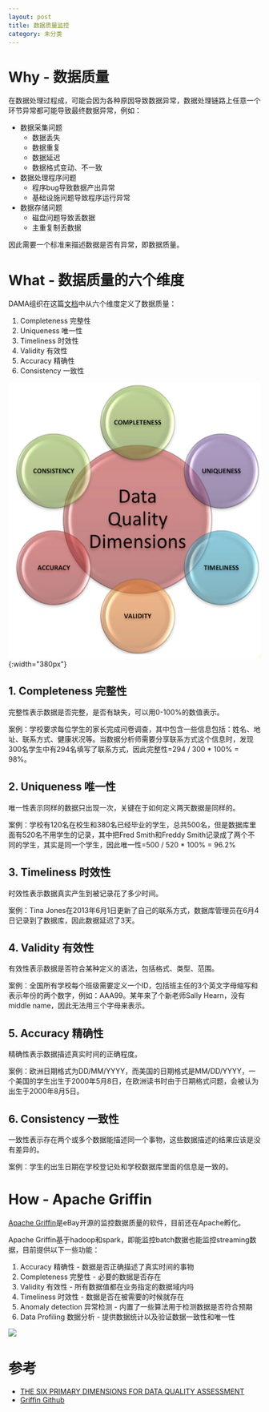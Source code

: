```yaml
---
layout: post
title: 数据质量监控
category: 未分类
---
```


# Why - 数据质量
在数据处理过程成，可能会因为各种原因导致数据异常，数据处理链路上任意一个环节异常都可能导致最终数据异常，例如：
- 数据采集问题
  - 数据丢失
  - 数据重复
  - 数据延迟
  - 数据格式变动、不一致
- 数据处理程序问题
  - 程序bug导致数据产出异常
  - 基础设施问题导致程序运行异常
- 数据存储问题
  - 磁盘问题导致丢数据
  - 主重复制丢数据

因此需要一个标准来描述数据是否有异常，即数据质量。

# What - 数据质量的六个维度
DAMA组织在这篇[文档](http://www.damauk.org/RWFilePub.php?&cat=403&dx=1&ob=3&rpn=catviewleafpublic403&id=106193)中从六个维度定义了数据质量：
1. Completeness 完整性
2. Uniqueness 唯一性
3. Timeliness 时效性
4. Validity 有效性
5. Accuracy 精确性
6. Consistency 一致性

![](/images/data_quality.png){:width="380px"}

## 1. Completeness 完整性
完整性表示数据是否完整，是否有缺失，可以用0-100%的数值表示。

案例：学校要求每位学生的家长完成问卷调查，其中包含一些信息包括：姓名、地址、联系方式、健康状况等。当数据分析师需要分享联系方式这个信息时，发现300名学生中有294名填写了联系方式，因此完整性=294 / 300 * 100% = 98%。

## 2. Uniqueness 唯一性
唯一性表示同样的数据只出现一次，关键在于如何定义两天数据是同样的。

案例：学校有120名在校生和380名已经毕业的学生，总共500名，但是数据库里面有520名不用学生的记录，其中把Fred Smith和Freddy Smith记录成了两个不同的学生，其实是同一个学生，因此唯一性=500 / 520  * 100% = 96.2%

## 3. Timeliness 时效性
时效性表示数据真实产生到被记录花了多少时间。

案例：Tina Jones在2013年6月1日更新了自己的联系方式，数据库管理员在6月4日记录到了数据库，因此数据延迟了3天。

## 4. Validity 有效性
有效性表示数据是否符合某种定义的语法，包括格式、类型、范围。

案例：全国所有学校每个班级需要定义一个ID，包括班主任的3个英文字母缩写和表示年份的两个数字，例如：AAA99。某年来了个新老师Sally Hearn，没有middle name，因此无法用三个字母来表示。

## 5. Accuracy 精确性
精确性表示数据描述真实时间的正确程度。

案例：欧洲日期格式为DD/MM/YYYY，而美国的日期格式是MM/DD/YYYY，一个美国的学生出生于2000年5月8日，在欧洲读书时由于日期格式问题，会被认为出生于2000年8月5日。

## 6. Consistency 一致性
一致性表示存在两个或多个数据能描述同一个事物，这些数据描述的结果应该是没有差异的。

案例：学生的出生日期在学校登记处和学校数据库里面的信息是一致的。

# How - Apache Griffin
[Apache Griffin](https://github.com/apache/incubator-griffin/)是eBay开源的监控数据质量的软件，目前还在Apache孵化。

Apache Griffin基于hadoop和spark，即能监控batch数据也能监控streaming数据，目前提供以下一些功能：
1. Accuracy 精确性 - 数据是否正确描述了真实时间的事物
2. Completeness 完整性 - 必要的数据是否存在
3. Validity 有效性 - 所有数据值都在业务指定的数据域内吗
4. Timeliness 时效性 - 数据是否在被需要的时候就存在
5. Anomaly detection 异常检测 - 内置了一些算法用于检测数据是否符合预期
6. Data Profiling 数据分析 - 提供数据统计以及验证数据一致性和唯一性

![](http://griffin.apache.org/images/arch.png)


# 参考
- [THE SIX PRIMARY DIMENSIONS FOR DATA QUALITY ASSESSMENT](http://www.damauk.org/RWFilePub.php?&cat=403&dx=1&ob=3&rpn=catviewleafpublic403&id=106193)
- [Griffin Github](https://github.com/apache/incubator-griffin)
